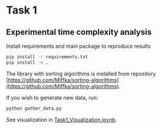 # Task 1
## Experimental time complexity analysis

Install requirements and main package to reproduce results
```bash
pip install -r requirements.txt
pip install -e .
```

The library with sorting algorithms is installed from repository [https://github.com/Miffka/sorting-algorithms](https://github.com/Miffka/sorting-algorithms).

If you wish to generate new data, run:
```bash
python gather_data.py
```

See visualization in [Task1_Visualization.ipynb](Task1_Visualization.ipynb).